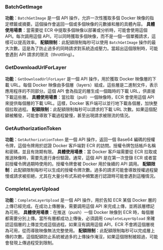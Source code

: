 
### BatchGetImage
**功能**：`BatchGetImage` 是一個 API 操作，允許一次性獲取多個 Docker 映像的指定標籤或摘要。這個操作會返回一個或多個映像的元數據和層的具體內容。
**具體使用場景**：當需要從 ECR 中提取多個映像以部署或分析時，可能會使用這個 API。每次調用這個 API，可以同時獲取多個映像，而不是一個一個單獨請求，這樣可以提高效率。
**配額限制**：此配額限制每秒可以使用 `BatchGetImage` 操作的最大次數。這是為了防止過多的同時請求對系統造成壓力。當超出這個限制時，可能會遇到 API 請求的限流（throttling）。
### GetDownloadUrlForLayer
**功能**：`GetDownloadUrlForLayer` 是一個 API 操作，用於獲取 Docker 映像層的下載 URL。每個 Docker 映像由多個層（layers）組成，這些層是二進制文件，表示應用程序的不同部分。這個 API 會為指定的層生成一個臨時的下載 URL，供直接下載這些層。
**具體使用場景**：當拉取（pull）一個映像時，ECR 會使用這個 API 來提供每個層的下載 URL。這樣，Docker 客戶端可以並行地下載各個層，加快整個拉取過程。
**配額限制**：此配額限制每秒可以請求的下載 URL 次數。如果這個配額被觸發，可能會導致下載過程變慢，甚至出現請求被限流的情況。
### GetAuthorizationToken
**功能**：`GetAuthorizationToken` 是一個 API 操作，返回一個 Base64 編碼的授權令牌，這個令牌用於認證 Docker 客戶端對 ECR 的訪問。授權令牌包括帳戶名稱和密碼，並且有效期有限。
**具體使用場景**：當 Docker 客戶端需要從 ECR 拉取或推送映像時，需要先進行身份驗證。通常，這個 API 是在第一次登錄 ECR 或者當前授權令牌過期時使用的。授權令牌會被 Docker 用於後續的 API 調用。
**配額限制**：此配額限制每秒可以生成的授權令牌次數。過多的請求可能會導致授權過程變慢或請求被拒絕，尤其在大量分布式系統中頻繁進行認證時可能會遇到這種情況。
### CompleteLayerUpload
**功能**：`CompleteLayerUpload` 是一個 API 操作，用於告知 ECR 某個 Docker 層的上傳已經完成。在成功上傳層後，需要調用這個 API 來完成上傳，並將該層標記為可用。
**具體使用場景**：在推送（push）一個 Docker 映像到 ECR 時，每個層都需要分別上傳。當所有層都成功上傳後，必須調用 `CompleteLayerUpload` 來確認這個層的上傳並完成這個過程。如果沒有調用這個 API，ECR 不會將這個層視為可用，從而導致映像無法完整使用。
**配額限制**：此配額限制每秒可以完成層上傳的次數。這個配額防止系統被過多的上傳操作淹沒，如果這個限制被超過，可能會發現上傳過程受到限制。